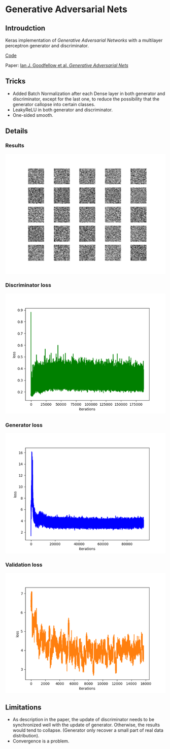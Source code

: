 # Generative Adversarial Nets

## Introudction

Keras implementation of *Generative Adversarial Networks* with a multilayer perceptron generator and discriminator.

[Code](gan.py)

Paper: [Ian J. Goodfellow et al. *Generative Adversarial Nets*](https://arxiv.org/abs/1406.2661)

## Tricks

- Added Batch Normalization after each Dense layer in both generator and discriminator, except for the last one, to reduce the possibility that the generator callopse into certain classes.
- LeakyReLU in both generator and discriminator.
- One-sided smooth.

## Details

### Results

![results](./images/mnist.gif)


### Discriminator loss

![dloss](./images/d_loss.png)

### Generator loss

![g_loss](./images/g_loss.png)

### Validation loss

![val_loss](./images/val_loss.png)

## Limitations

- As description in the paper, the update of discriminator needs to be synchronized well with the update of generator. Otherwise, the results would tend to collapse. (Generator only recover a small part of real data distribution).
- Convergence is a problem.